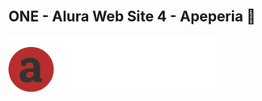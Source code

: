 # ONE - Alura Web Site 4 - Apeperia 📱

![NPM](https://github.com/jhonncamarg0/ONE-Web-4-Apeperia/blob/main/assets/img/logo-apeperia.svg)
